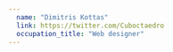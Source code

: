 ```yaml
---
  name: "Dimitris Kottas"
  link: https://twitter.com/Cuboctaedro
  occupation_title: "Web designer"
---
```

